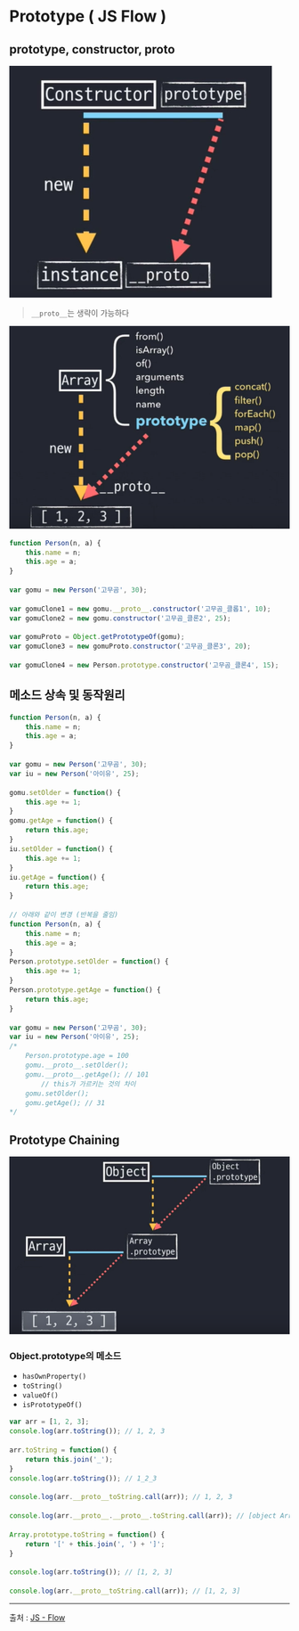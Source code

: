 # Prototype ( JS Flow )



## prototype, constructor, __proto__

![](../Images/prototype_1.png) 

> `__proto__`는 생략이 가능하다



![](../Images/prototype_2.png) 



```javascript
function Person(n, a) {
    this.name = n;
    this.age = a;
}

var gomu = new Person('고무곰', 30);

var gomuClone1 = new gomu.__proto__.constructor('고무곰_클롭1', 10);
var gomuClone2 = new gomu.constructor('고무곰_클론2', 25);

var gomuProto = Object.getPrototypeOf(gomu);
var gomuClone3 = new gomuProto.constructor('고무곰_클론3', 20);

var gomuClone4 = new Person.prototype.constructor('고무곰_클론4', 15);
```



## 메소드 상속 및 동작원리

```javascript
function Person(n, a) {
    this.name = n;
    this.age = a;
}

var gomu = new Person('고무곰', 30);
var iu = new Person('아이유', 25);

gomu.setOlder = function() {
    this.age += 1;
}
gomu.getAge = function() {
    return this.age;
}
iu.setOlder = function() {
    this.age += 1;
}
iu.getAge = function() {
    return this.age;
}

// 아래와 같이 변경 (반복을 줄임)
function Person(n, a) {
    this.name = n;
    this.age = a;
}
Person.prototype.setOlder = function() {
    this.age += 1;
}
Person.prototype.getAge = function() {
    return this.age;
}

var gomu = new Person('고무곰', 30);
var iu = new Person('아이유', 25);
/*
	Person.prototype.age = 100
	gomu.__proto__.setOlder();
	gomu.__proto__.getAge(); // 101
		// this가 가르키는 것의 차이
	gomu.setOlder();
	gomu.getAge(); // 31
*/
```



## Prototype Chaining

![](../Images/prototype_3.png) 

### Object.prototype의 메소드

- `hasOwnProperty()`
- `toString()`
- `valueOf()`
- `isPrototypeOf()`



```javascript
var arr = [1, 2, 3];
console.log(arr.toString()); // 1, 2, 3

arr.toString = function() {
    return this.join('_');
}
console.log(arr.toString()); // 1_2_3

console.log(arr.__proto__toString.call(arr)); // 1, 2, 3

console.log(arr.__proto__.__proto__.toString.call(arr)); // [object Array] Object prototype에 있는 메소드

Array.prototype.toString = function() {
    return '[' + this.join(', ') + ']';
}

console.log(arr.toString()); // [1, 2, 3]

console.log(arr.__proto__toString.call(arr)); // [1, 2, 3]
```



---

출처 : [JS - Flow](https://www.inflearn.com/course/%ED%95%B5%EC%8B%AC%EA%B0%9C%EB%85%90-javascript-flow/dashboard)